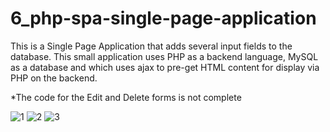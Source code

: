 # 6_php-spa-single-page-application

This is a Single Page Application that adds several input fields to the database. This small application uses PHP as a backend language, MySQL as a database and which uses ajax to pre-get HTML content for display via PHP on the backend.

*The code for the Edit and Delete forms is not complete



![1](https://user-images.githubusercontent.com/56784702/201079231-66fee223-df50-49e5-b56e-ac7708799a86.png)
![2](https://user-images.githubusercontent.com/56784702/201079235-35fc3643-0a7a-41ad-8e0c-837b8a2aa6a0.png)
![3](https://user-images.githubusercontent.com/56784702/203371663-26bbe6ce-4fe7-49ba-887a-b23f550579b3.png)
